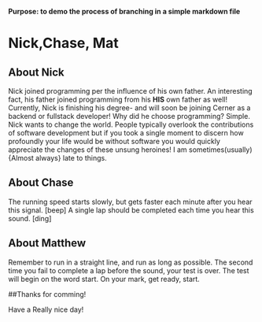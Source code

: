 **Purpose: to demo the process of branching in a simple markdown file**

# Nick,Chase, Mat

## About Nick
Nick joined programming per the influence of his own father.  An interesting fact, his father joined programming from his **HIS** 
own father as well! Currently, Nick is finishing his degree- and will soon be joining Cerner as a backend or fullstack developer!
Why did he choose programming? Simple. Nick wants to change the world. People typically overlook the contributions of software development
but if you took a single moment to discern how profoundly your life would be without software you would quickly appreciate the changes
of these unsung heroines! I am sometimes(usually){Almost always} late to things.

## About Chase
The running speed starts slowly, but gets faster each minute after you hear this signal. 
[beep] A single lap should be completed each time you hear this sound. [ding]

## About Matthew
Remember to run in a straight line, and run as long as possible. 
The second time you fail to complete a lap before the sound, your test is over. 
The test will begin on the word start. On your mark, get ready, start.

##Thanks for comming! 


Have a Really nice day!
